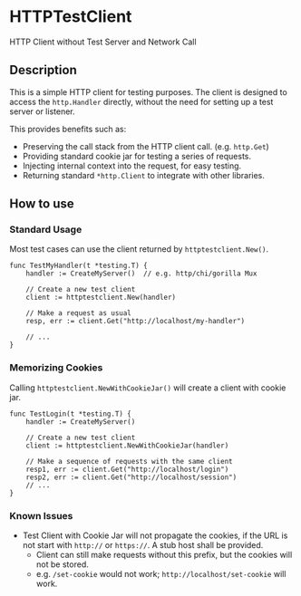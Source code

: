 # HTTPTestClient
HTTP Client without Test Server and Network Call

## Description
This is a simple HTTP client for testing purposes.
The client is designed to access the `http.Handler` directly, without the need for setting up a test server or listener.

This provides benefits such as:
- Preserving the call stack from the HTTP client call. (e.g. `http.Get`)
- Providing standard cookie jar for testing a series of requests.
- Injecting internal context into the request, for easy testing.
- Returning standard `*http.Client` to integrate with other libraries.

## How to use

### Standard Usage
Most test cases can use the client returned by `httptestclient.New()`.
```golang
func TestMyHandler(t *testing.T) {
    handler := CreateMyServer()  // e.g. http/chi/gorilla Mux
	
	// Create a new test client
    client := httptestclient.New(handler)

    // Make a request as usual
    resp, err := client.Get("http://localhost/my-handler")
	
	// ...
}
```

### Memorizing Cookies
Calling `httptestclient.NewWithCookieJar()` will create a client with cookie jar.
```golang
func TestLogin(t *testing.T) {
    handler := CreateMyServer()
	
	// Create a new test client
    client := httptestclient.NewWithCookieJar(handler)

    // Make a sequence of requests with the same client
    resp1, err := client.Get("http://localhost/login")
	resp2, err := client.Get("http://localhost/session")
	// ...
}
```

### Known Issues
- Test Client with Cookie Jar will not propagate the cookies, if the URL is not start with `http://` or `https://`. A stub host shall be provided.
  - Client can still make requests without this prefix, but the cookies will not be stored.
  - e.g. `/set-cookie` would not work; `http://localhost/set-cookie` will work.
  